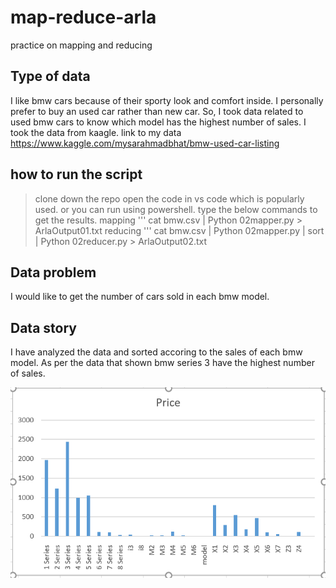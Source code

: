 # map-reduce-arla
practice on mapping and reducing

## Type of data
I like bmw cars because of their sporty look and comfort inside. I personally prefer to buy an used car rather than new car. So, I took data related to used bmw cars to know which model has the highest number of sales.
I took the data from kaagle. link to my data https://www.kaggle.com/mysarahmadbhat/bmw-used-car-listing

## how to run the script
> clone down the repo
> open the code in vs code which is popularly used. or you can run using powershell.
> type the below commands to get the results. 
> mapping
''' cat bmw.csv | Python 02mapper.py > ArlaOutput01.txt
> reducing
''' cat bmw.csv | Python 02mapper.py | sort | Python 02reducer.py > ArlaOutput02.txt
## Data problem
I would like to get the number of cars sold in each bmw model.

##  Data story
I have analyzed the data and sorted accoring to the sales of each bmw model. As per the data that shown bmw series 3 have the highest number of sales. 

![image](https://github.com/Madhuarla/map-reduce-arla/blob/main/finaloutput.PNG)

